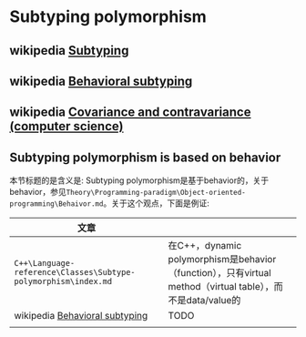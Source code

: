 # Subtyping polymorphism 



## wikipedia [Subtyping](https://en.wikipedia.org/wiki/Subtyping)



## wikipedia [Behavioral subtyping](https://en.wikipedia.org/wiki/Behavioral_subtyping)



## wikipedia [Covariance and contravariance (computer science)](https://en.wikipedia.org/wiki/Covariance_and_contravariance_(computer_science))



## Subtyping polymorphism is based on behavior

本节标题的是含义是: Subtyping polymorphism是基于behavior的，关于behavior，参见`Theory\Programming-paradigm\Object-oriented-programming\Behaivor.md`。关于这个观点，下面是例证:

| 文章                                                         |                                                              |
| ------------------------------------------------------------ | ------------------------------------------------------------ |
| `C++\Language-reference\Classes\Subtype-polymorphism\index.md` | 在C++，dynamic polymorphism是behavior（function），只有virtual method（virtual table），而不是data/value的 |
| wikipedia [Behavioral subtyping](https://en.wikipedia.org/wiki/Behavioral_subtyping) | TODO                                                         |
|                                                              |                                                              |



